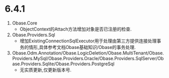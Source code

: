 # 6.4.1
1. Obase.Core
   - ObjectContext的Attach方法增加对象是否已注册的检查.
3. Obase.Providers.Sql
   - 增加ExistingConnectionSqlExecutor用于处理由第三方提供连接处理事务的情形,具体参考文档Obase基础知识/Obase的事务处理.
4. Obase.Odm.Annotation/Obase.LogicDeletion/Obase.MultiTenant/Obase.Providers.MySql/Obase.Providers.Oracle/Obase.Providers.SqlServer/Obase.Providers.Sqlite/Obase.Providers.PostgreSql
   - 无实质更新,仅更新版本号.